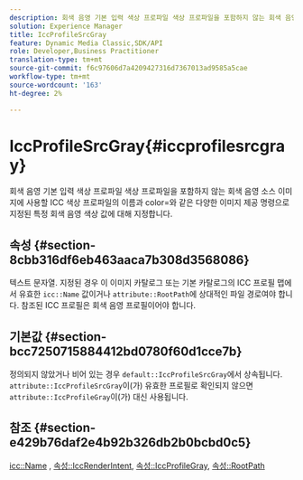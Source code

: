 ```yaml
---
description: 회색 음영 기본 입력 색상 프로파일 색상 프로파일을 포함하지 않는 회색 음영 소스 이미지에 사용할 ICC 색상 프로파일의 이름과 color=와 같은 다양한 이미지 제공 명령으로 지정된 특정 회색 음영 색상 값에 대해 지정합니다.
solution: Experience Manager
title: IccProfileSrcGray
feature: Dynamic Media Classic,SDK/API
role: Developer,Business Practitioner
translation-type: tm+mt
source-git-commit: f6c97606d7a4209427316d7367013ad9585a5cae
workflow-type: tm+mt
source-wordcount: '163'
ht-degree: 2%

---
```



# IccProfileSrcGray{#iccprofilesrcgray}

회색 음영 기본 입력 색상 프로파일 색상 프로파일을 포함하지 않는 회색 음영 소스 이미지에 사용할 ICC 색상 프로파일의 이름과 color=와 같은 다양한 이미지 제공 명령으로 지정된 특정 회색 음영 색상 값에 대해 지정합니다.

## 속성 {#section-8cbb316df6eb463aaca7b308d3568086}

텍스트 문자열. 지정된 경우 이 이미지 카탈로그 또는 기본 카탈로그의 ICC 프로필 맵에서 유효한 `icc::Name` 값이거나 `attribute::RootPath`에 상대적인 파일 경로여야 합니다. 참조된 ICC 프로필은 회색 음영 프로필이어야 합니다.

## 기본값 {#section-bcc7250715884412bd0780f60d1cce7b}

정의되지 않았거나 비어 있는 경우 `default::IccProfileSrcGray`에서 상속됩니다. `attribute::IccProfileSrcGray`이(가) 유효한 프로필로 확인되지 않으면 `attribute::IccProfileGray`이(가) 대신 사용됩니다.

## 참조 {#section-e429b76daf2e4b92b326db2b0bcbd0c5}

[icc::Name](../../../../../is-api/image-catalog/image-serving-api-ref/c-image-catalog-reference/c-icc-profile-map-reference/r-name-icc.md#reference-9e7d3c8e35434981a3dfac66b8946cbe) ,  [속성::IccRenderIntent](../../../../../is-api/image-catalog/image-serving-api-ref/c-image-catalog-reference/c-attributes-reference/r-iccrenderintent.md#reference-012f207f28bd4406a5368d23ed95a51f),  [속성::IccProfileGray](../../../../../is-api/image-catalog/image-serving-api-ref/c-image-catalog-reference/c-attributes-reference/r-iccprofilegray.md#reference-13822a1596e440eea0492e86d88dad35),  [속성::RootPath](../../../../../is-api/image-catalog/image-serving-api-ref/c-image-catalog-reference/c-attributes-reference/r-rootpath.md#reference-17d57e5967be403b8408fa7214017494)

